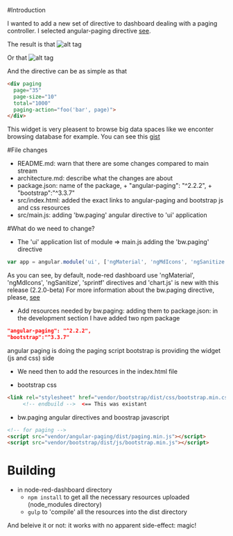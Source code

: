 #Introduction

I wanted to add a new set of directive to dashboard dealing with a paging controller. I selected angular-paging directive [see](https://www.npmjs.com/package/angular-paging). 

The result is that ![alt tag](https://raw.githubusercontent.com/brantwills/Angular-Paging/gh-pages/basicSample.png)

Or that ![alt tag](https://raw.githubusercontent.com/brantwills/Angular-Paging/gh-pages/advancedSample.png)

And the directive can be as simple as that

```html
<div paging
  page="35" 
  page-size="10" 
  total="1000"
  paging-action="foo('bar', page)">
</div>
```

This widget is very pleasent to browse big data spaces like we enconter browsing database for example. You can see this [gist](https://github.com/gbrault/gistfiles/blob/master/knex/sql.md)

#File changes

* README.md: warn that there are some changes compared to main stream
* architecture.md: describe what the changes are about
* package.json: name of the package, +	"angular-paging": "^2.2.2", +	"bootstrap":"^3.3.7"
* src/index.html: added the exact links to angular-paging and bootstrap js and css resources
* src/main.js: adding 'bw.paging' angular directive to 'ui' application

#What do we need to change?

* The 'ui' application list of module => main.js adding the 'bw.paging' directive
```javascript
var app = angular.module('ui', ['ngMaterial', 'ngMdIcons', 'ngSanitize', 'sprintf', 'chart.js', 'bw.paging']);
```
As you can see, by default, node-red dashboard use 'ngMaterial', 'ngMdIcons', 'ngSanitize', 'sprintf' directives and 'chart.js' is new with this release (2.2.0-beta)
For more information about the bw.paging directive, please, [see](https://github.com/brantwills/Angular-Paging)

* Add resources needed by bw.paging: adding them to package.json: in the development section I have added two npm package

```json
"angular-paging": "^2.2.2",
"bootstrap":"^3.3.7"
```
angular paging is doing the paging script
bootstrap is providing the widget (js and css) side

* We need then to add the resources in the index.html file

 * bootstrap css
```html
<link rel="stylesheet" href="vendor/bootstrap/dist/css/bootstrap.min.css">
     <!-- endbuild -->  <== This was existant
```
 * bw.paging angular directives and boostrap javascript

```html
<!-- for paging -->
<script src="vendor/angular-paging/dist/paging.min.js"></script>
<script src="vendor/bootstrap/dist/js/bootstrap.min.js"></script>
```

# Building

* in node-red-dashboard directory
  * ```npm install``` to get all the necessary resources uploaded (node_modules directory)
  * ```gulp``` to 'compile' all the resources into the dist directory
  
And beleive it or not: it works with no apparent side-effect: magic!

